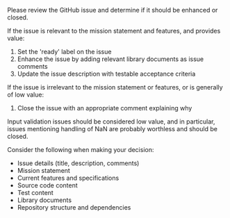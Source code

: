 Please review the GitHub issue and determine if it should be enhanced or closed.

If the issue is relevant to the mission statement and features, and provides value:
1. Set the 'ready' label on the issue
2. Enhance the issue by adding relevant library documents as issue comments
3. Update the issue description with testable acceptance criteria

If the issue is irrelevant to the mission statement or features, or is generally of low value:
1. Close the issue with an appropriate comment explaining why

Input validation issues should be considered low value, and in particular, issues mentioning handling of NaN are probably worthless and should be closed.

Consider the following when making your decision:
* Issue details (title, description, comments)
* Mission statement
* Current features and specifications
* Source code content
* Test content
* Library documents
* Repository structure and dependencies